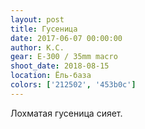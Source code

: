 ```yaml
---
layout: post
title: Гусеница
date: 2017-06-07 00:00:00
author: К.С.
gear: E-300 / 35mm macro
shoot_date: 2018-08-15
location: Ёль-база
colors: ['212502', '453b0c']
---
```

Лохматая гусеница сияет.
